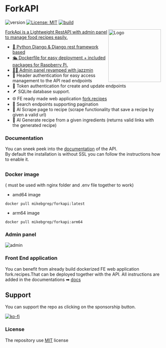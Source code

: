 # ForkAPI

![version](https://img.shields.io/badge/version-2.2.0-green) [![License: MIT](https://img.shields.io/badge/License-MIT-yellow.svg)](https://opensource.org/licenses/MIT)  <a aria-label="Build" href="https://github.com/mikebgrep/forkapi/actions?query=Build%20and%20Push%20to%20Docker%20Registry">
    <img alt="build" src="https://img.shields.io/github/actions/workflow/status/mikebgrep/forkapi/run-tests.yml?label=Build&logo=github&style=flat-quare&labelColor=000000" />

<img align="right" src="https://github.com/mikebgrep/foodie/blob/master/assets/logo.png" height="170px" alt="Logo">

ForkApi is a Lightweight RestAPI with admin panel to manage food recipes easily. 

 
   - 🐍 Python Django & Django rest framework based
   - 🛳 Dockerfile for easy deployment + included packages for Raspberry Pi.
   - 👨‍🍳 Admin panel revamped with [jazzmin](https://github.com/farridav/django-jazzmin)
   - 🔐 Header authentication for easy access management to the API read endpoints
   - 🔐 Token authentication for create and update endpoints
   - 🪶 SQLite database support.
   - 🌐︎ FE ready made web application [fork.recipes](https://github.com/mikebgrep/fork.recipes)
   - 🔎 Search endpoints supporting pagination
   - 🤖 AI Scrape page to recipe (scrape functionality that save a recipe by given a valid url)
   - 🤖 AI Generate recipe from a given ingredients (returns valid links with the generated recipe)

### Documentation
You can sneek peek into  the [documentation](https://mikebgrep.github.io/forkapi/) of the API. \
By default the installation is without SSL you can follow the instructions how to enable it.
## 

### Docker image 
( must be used with nginx folder and .env file together to work) 

- amd64 image
```
docker pull mikebgrep/forkapi:latest
```
- arm64 image
```
docker pull mikebgrep/forkapi:arm64
```
### Admin panel 
![admin](https://github.com/mikebgrep/foodie/blob/master/assets/admin.gif)

### Front End application
You can benefit from already build dockerized FE web application fork.recipes.That can be deployed together with the API.
All instructions are added in the documentations ➡ [docs](https://mikebgrep.github.io/forkapi/clients/)

## Support 
You can support the repo as clicking on the sponsorship button.

[![ko-fi](https://ko-fi.com/img/githubbutton_sm.svg)](https://ko-fi.com/mikebgrep)

### License
The repository use [MIT](https://opensource.org/licenses/MIT) license

